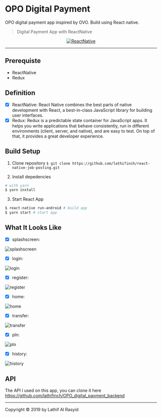 # OPO Digital Payment
OPO digital payment app inspired by OVO. Build using React native.

> Digital Payment App with ReactNative

<p align="center">
  <a href="https://facebook.github.io/react-native/">
    <img title="ReactNative" src="https://miro.medium.com/max/1000/1*GkR93AAlILkmE_3QQf88Ug.png">
  </a>
</p>

---

## Prerequiste

- ReactNative
- Redux

## Definition

- [x] ReactNative: React Native combines the best parts of native development with React, a best-in-class JavaScript library for building user interfaces.
- [x] Redux: Redux is a predictable state container for JavaScript apps. It helps you write applications that behave consistently, run in different environments (client, server, and native), and are easy to test. On top of that, it provides a great developer experience.

## Build Setup

1. Clone repository
   `$ git clone https://github.com/lathifinch/react-native-job-posting.git`

2. Install depedencies

```bash
# with yarn
$ yarn install
```

3. Start React App

```bash
$ react-native run-android # build app
$ yarn start # start app
```

## What It Looks Like

- [x] splashscreen:

![splashscreen](https://github.com/lathifinch/OPO_digital_payment/blob/master/images_readme/splash5.jpeg)

- [x] login:

![login](https://github.com/lathifinch/OPO_digital_payment/blob/master/images_readme/login.jpeg)

- [x] register:

![register](https://github.com/lathifinch/OPO_digital_payment/blob/master/images_readme/register.jpeg)

- [x] home:

![home](https://github.com/lathifinch/OPO_digital_payment/blob/master/images_readme/home.jpeg)

- [x] transfer:

![transfer](https://github.com/lathifinch/OPO_digital_payment/blob/master/images_readme/transfer2.jpeg)

- [x] pln:

![pln](https://github.com/lathifinch/OPO_digital_payment/blob/master/images_readme/pln.jpeg)

- [x] history:

![history](https://github.com/lathifinch/OPO_digital_payment/blob/master/images_readme/history2.jpeg)

## API

The API I used on this app, you can clone it here https://github.com/lathifinch/OPO_digital_payment_backend

---

Copyright © 2019 by Lathif Al Rasyid
